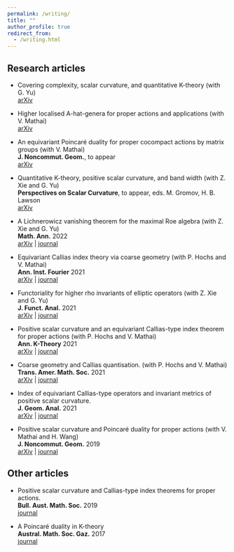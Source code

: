 ```yaml
---
permalink: /writing/
title: ""
author_profile: true
redirect_from: 
  - /writing.html
---
```


## Research articles

* Covering complexity, scalar curvature, and quantitative K-theory (with G. Yu)  
[arXiv](https://arxiv.org/abs/2203.15003)

* Higher localised A-hat-genera for proper actions and applications (with V. Mathai)  
[arXiv](https://arxiv.org/abs/2108.01838)

* An equivariant Poincaré duality for proper cocompact actions by matrix groups (with V. Mathai)  
**J. Noncommut. Geom.**, to appear  
[arXiv](https://arxiv.org/abs/2009.13695)

* Quantitative K-theory, positive scalar curvature, and band width (with Z. Xie and G. Yu)  
**Perspectives on Scalar Curvature**, to appear, eds. M. Gromov, H. B. Lawson  
[arXiv](https://arxiv.org/abs/2010.01749)

* A Lichnerowicz vanishing theorem for the maximal Roe algebra (with Z. Xie and G. Yu)  
**Math. Ann.** 2022  
[arXiv](https://arxiv.org/abs/1905.12299) \| [journal](https://link.springer.com/article/10.1007/s00208-021-02333-0)

* Equivariant Callias index theory via coarse geometry (with P. Hochs and V. Mathai)  
**Ann. Inst. Fourier** 2021  
[arXiv](https://arxiv.org/abs/1902.07391) \| [journal](https://aif.centre-mersenne.org/articles/10.5802/aif.3445/)

* Functoriality for higher rho invariants of elliptic operators (with Z. Xie and G. Yu)  
**J. Funct. Anal.** 2021  
[arXiv](https://arxiv.org/abs/2005.01933) \| [journal](https://www.sciencedirect.com/science/article/abs/pii/S0022123621000483)

* Positive scalar curvature and an equivariant Callias-type index theorem for proper actions (with P. Hochs and V. Mathai)  
**Ann. K-Theory** 2021  
[arXiv](https://arxiv.org/abs/2001.07336) \| [journal](https://msp.org/akt/2021/6-2/p03.xhtml)

* Coarse geometry and Callias quantisation. (with P. Hochs and V. Mathai)  
**Trans. Amer. Math. Soc.** 2021  
[arXiv](https://arxiv.org/abs/1909.11815) \| [journal](https://www.ams.org/journals/tran/2021-374-04/S0002-9947-2021-08202-1/)

* Index of equivariant Callias-type operators and invariant metrics of positive scalar curvature.  
**J. Geom. Anal.** 2021  
[arXiv](https://arxiv.org/abs/1803.05558) \| [journal](https://link.springer.com/article/10.1007/s12220-019-00249-5)

* Positive scalar curvature and Poincaré duality for proper actions (with V. Mathai and H. Wang)  
**J. Noncommut. Geom.** 2019  
[arXiv](https://arxiv.org/abs/1609.01404) \| [journal](https://www.ems-ph.org/journals/show_abstract.php?issn=1661-6952&vol=13&iss=4&rank=5)


## Other articles

* Positive scalar curvature and Callias-type index theorems for proper actions.  
**Bull. Aust. Math. Soc.** 2019  
[journal](https://www.cambridge.org/core/journals/bulletin-of-the-australian-mathematical-society/article/positive-scalar-curvature-and-calliastype-index-theorems-for-proper-actions/E00F408F43847215516DD8296E2477D2)

* A Poincaré duality in K-theory  
**Austral. Math. Soc. Gaz.** 2017  
[journal](https://www.austms.org.au/Publ/Gazette/2017/Mar17/TechGuo.pdf)
